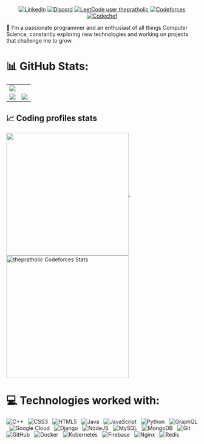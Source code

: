 <div align="center">
  <a href="https://github.com/thepratholic" target="_blank">
    <img src="https://readme-typing-svg.herokuapp.com?font=Consolas+&weight=600&duration=2000&pause=1000&center=true&vCenter=true&width=435&lines=Hi%2C+I+am+Pratham+Chelaramani!;%3CCompetitive+Programmer%3E;%3CBackend+Developer%3E;%3CPassionate+about+Computer+Science%3E" alt="" />
  </a>

  
[![LinkedIn](https://img.shields.io/badge/LinkedIn-%230077B5.svg?style=flat&logo=linkedin&logoColor=white)](https://linkedin.com/in/thepratholic)
[![Discord](https://img.shields.io/badge/Discord-%237292B6.svg?style=flat&logo=discord&logoColor=white)](https://discord.com/users/thepratholic)
[![LeetCode user thepratholic](https://img.shields.io/badge/dynamic/json?style=flat&labelColor=black&color=%23ffa116&label=Leetcode&query=ratingQuantile&url=https%3A%2F%2Fleetcode-badge.vercel.app%2Fapi%2Fusers%2Fthepratholic&logo=leetcode&logoColor=yellow)](https://leetcode.com/thepratholic/)
[![Codeforces](https://codeforces-readme-stats.vercel.app/api/badge?username=thepratholic)](https://codeforces.com/profile/thepratholic)
[![Codechef](https://cp-logo.vercel.app/codechef/the_pratholic)](https://www.codechef.com/users/the_pratholic)

</div>

🚀 I'm a passionate programmer and an enthusiast of all things Computer Science, constantly exploring new technologies and working on projects that challenge me to grow.

# 📊 GitHub Stats:

<table>
  <tr>
    <td colspan="2">
      <img src="https://github-readme-activity-graph.vercel.app/graph?username=thepratholic&bg_color=2e3440&hide_border=true&point=true&line=81a1c1&radius=8&area=true&area_color=88c0d0&title_color=ffffff&color=ffffff&line_width=2&since=2023-11-01">
    </td>
  </tr>

  <tr>
    <td>
        <img src="https://github-readme-stats.vercel.app/api?username=thepratholic&show_icons=true&theme=dark">
      </a>
    </td>
    <td>
      <img src="https://github-readme-stats.vercel.app/api/top-langs/?username=thepratholic&theme=dark&hide_border=false&include_all_commits=false&count_private=false&layout=compact">
    </td>
  </tr>
</table>



## 📈 Coding profiles stats

<a href="https://leetcode.com/thepratholic">
<img align="center" height="322" src="https://leetcard.jacoblin.cool/thepratholic?theme=dark&font=noto_sans&ext=contest&sheets=https://gist.githubusercontent.com/RedHeadphone/5e715e284c89cace8f5fa09f7fb930b8/raw/164541033f8ae34e5ef6789c0d1ee627ece80f01/leetcode_stats_card.css"/>
</a>
&nbsp;&nbsp;&nbsp;
<a href="https://codeforces.com/profile/thepratholic">
<img align="center" height="322" src="https://codeforces-readme-stats.vercel.app/api/card?username=thepratholic&theme=github_dark&force_username=true&border_color=30363d" alt="thepratholic Codeforces Stats"/>
</a>

# 💻 Technologies worked with:
![C++](https://img.shields.io/badge/c++-%2300599C.svg?style=flat&logo=c%2B%2B&logoColor=white) &nbsp;
![CSS3](https://img.shields.io/badge/css3-%231572B6.svg?style=flat&logo=css3&logoColor=white) &nbsp;
![HTML5](https://img.shields.io/badge/html5-%23E34F26.svg?style=flat&logo=html5&logoColor=white) &nbsp;
![Java](https://img.shields.io/badge/java-%23ED8B00.svg?style=flat&logo=openjdk&logoColor=white) &nbsp;
![JavaScript](https://img.shields.io/badge/javascript-%23323330.svg?style=flat&logo=javascript&logoColor=%23F7DF1E) &nbsp;
![Python](https://img.shields.io/badge/python-3670A0?style=flat&logo=python&logoColor=ffdd54) &nbsp;
![GraphQL](https://img.shields.io/badge/-GraphQL-E10098?style=flat&logo=graphql&logoColor=white) &nbsp;
![Google Cloud](https://img.shields.io/badge/GoogleCloud-%234285F4.svg?style=flat&logo=google-cloud&logoColor=white) &nbsp;
![Django](https://img.shields.io/badge/django-%23092E20.svg?style=flat&logo=django&logoColor=white) &nbsp;
![NodeJS](https://img.shields.io/badge/node.js-6DA55F?style=flat&logo=node.js&logoColor=white) &nbsp;
![MySQL](https://img.shields.io/badge/mysql-4479A1.svg?style=flat&logo=mysql&logoColor=white) &nbsp;
![MongoDB](https://img.shields.io/badge/MongoDB-%234ea94b.svg?style=flat&logo=mongodb&logoColor=white) &nbsp;
![Git](https://img.shields.io/badge/git-%23F05033.svg?style=flat&logo=git&logoColor=white) &nbsp;
![GitHub](https://img.shields.io/badge/github-%23121011.svg?style=flat&logo=github&logoColor=white) &nbsp;
![Docker](https://img.shields.io/badge/docker-%230db7ed.svg?style=flat&logo=docker&logoColor=white) &nbsp;
![Kubernetes](https://img.shields.io/badge/kubernetes-%23326ce5.svg?style=flat&logo=kubernetes&logoColor=white) &nbsp;
![Firebase](https://img.shields.io/badge/firebase-%23039BE5.svg?style=flat&logo=firebase) &nbsp;
![Nginx](https://img.shields.io/badge/nginx-%23009639.svg?style=flat&logo=nginx&logoColor=white) &nbsp;
![Redis](https://img.shields.io/badge/redis-%23DD0031.svg?style=flat&logo=redis&logoColor=white) &nbsp;
